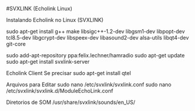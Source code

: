 #SVXLINK (Echolink Linux) 

Instalando Echolink no Linux (SVXLINK)

sudo apt-get install g++ make libsigc++-1.2-dev libgsm1-dev libpopt-dev tcl8.5-dev libgcrypt-dev libspeex-dev libasound2-dev alsa-utils libqt4-dev git-core

sudo add-apt-repository ppa:felix.lechner/hamradio
sudo apt-get update
sudo apt-get install svxlink-server

Echolink Client Se precisar
sudo apt-get install qtel

Arquivos para Editar
sudo nano /etc/svxlink/svxlink.conf 
sudo nano /etc/svxlink/svxlink.d/ModuleEchoLink.conf 

Diretorios de SOM
/usr/share/svxlink/sounds/en_US/
